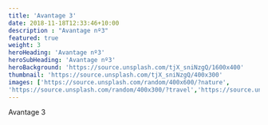 ```yaml
---
title: 'Avantage 3'
date: 2018-11-18T12:33:46+10:00
description : "Avantage nº3"
featured: true
weight: 3
heroHeading: 'Avantage nº3'
heroSubHeading: 'Avantage nº3'
heroBackground: 'https://source.unsplash.com/tjX_sniNzgQ/1600x400'
thumbnail: 'https://source.unsplash.com/tjX_sniNzgQ/400x300'
images: ['https://source.unsplash.com/random/400x600/?nature', 
'https://source.unsplash.com/random/400x300/?travel','https://source.unsplash.com/random/400x300/?architecture','https://source.unsplash.com/random/400x600/?buildings','https://source.unsplash.com/random/400x300/?city','https://source.unsplash.com/random/400x600/?business']
---
```


Avantage 3
